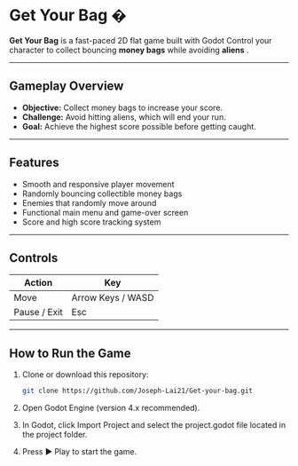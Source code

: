 # Get Your Bag �

**Get Your Bag** is a fast-paced 2D flat game built with Godot
Control your character to collect bouncing **money bags**  while avoiding  **aliens** .  

---

## Gameplay Overview
- **Objective:** Collect money bags to increase your score.  
- **Challenge:** Avoid hitting aliens, which will end your run.  
- **Goal:** Achieve the highest score possible before getting caught.

---

## Features
- Smooth and responsive player movement  
- Randomly bouncing collectible money bags  
- Enemies that randomly move around
- Functional main menu and game-over screen  
- Score and high score tracking system  

---

## Controls
| Action | Key |
|--------|-----|
| Move | Arrow Keys / WASD |
| Pause / Exit | Esc |

---

## How to Run the Game
1. Clone or download this repository:  
   ```bash
   git clone https://github.com/Joseph-Lai21/Get-your-bag.git
2. Open Godot Engine (version 4.x recommended).

3. In Godot, click Import Project and select the project.godot file located in the project folder.

4. Press ▶ Play to start the game.
